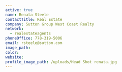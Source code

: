 ```yaml
---
active: true
name: Renata Steele
contactTitle: Real Estate
company: Sutton Group West Coast Realty
network:
  - realestateagents
phoneOffice: 778-319-5006
email: rsteele@sutton.com
image_path:
color:
website:
profile_image_path: /uploads/Head Shot renata.jpg
---
```



